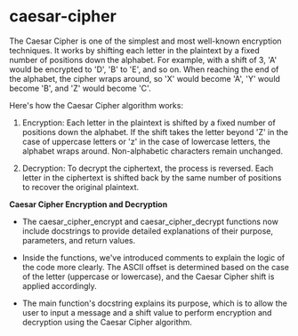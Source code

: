 # **caesar-cipher**
The Caesar Cipher is one of the simplest and most well-known encryption techniques. It works by shifting each letter in the plaintext by a fixed number of positions down the alphabet. For example, with a shift of 3, 'A' would be encrypted to 'D', 'B' to 'E', and so on. When reaching the end of the alphabet, the cipher wraps around, so 'X' would become 'A', 'Y' would become 'B', and 'Z' would become 'C'.

Here's how the Caesar Cipher algorithm works:

1. Encryption: Each letter in the plaintext is shifted by a fixed number of positions down the alphabet. If the shift takes the letter beyond 'Z' in the case of uppercase letters or 'z' in the case of lowercase letters, the alphabet wraps around. Non-alphabetic characters remain unchanged.

2. Decryption: To decrypt the ciphertext, the process is reversed. Each letter in the ciphertext is shifted back by the same number of positions to recover the original plaintext.

**Caesar Cipher Encryption and Decryption**
- The caesar_cipher_encrypt and caesar_cipher_decrypt functions now include docstrings to provide detailed explanations of their purpose, parameters, and return values.

* Inside the functions, we've introduced comments to explain the logic of the code more clearly. The ASCII offset is determined based on the case of the letter (uppercase or lowercase), and the Caesar Cipher shift is applied accordingly.

+ The main function's docstring explains its purpose, which is to allow the user to input a message and a shift value to perform encryption and decryption using the Caesar Cipher algorithm.

